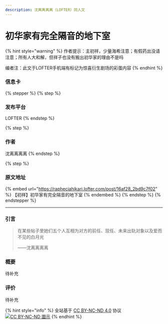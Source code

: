 ```yaml
---
description: 沈离离离离（LOFTER）同人文
---
```


# 初华家有完全隔音的地下室

{% hint style="warning" %}
作者提示：主初祥，少量海希注意；有假药出没请注意；所有人大和解，但祥子也没有搬出初华家的理由不是吗

编者注：此文于LOFTER手机端有标记为惊喜衍生剧场的彩蛋内容
{% endhint %}

### 信息卡

{% stepper %}
{% step %}
### 发布平台

LOFTER
{% endstep %}

{% step %}
### 作者

沈离离离离
{% endstep %}

{% step %}
### 原文地址

{% embed url="https://rapheciahikari.lofter.com/post/16af28_2bd9c7f02" %}
【初祥】初华家有完全隔音的地下室
{% endembed %}
{% endstep %}
{% endstepper %}

***

### 引言

> 在某些帖子里她们五个人互相为对方的前任、现任、未来出轨对象以及爱而不见的白月光
>
> ——沈离离离离

### 概要

待补充

### 评价

待补充



{% hint style="info" %}
全站基于 [CC BY-NC-ND 4.0](https://creativecommons.org/licenses/by-nc-nd/4.0/?ref=chooser-v1) 协议 [![CC BY-NC-ND 圖示](https://upload.wikimedia.org/wikipedia/commons/thumb/7/73/Cc_by-nc-nd_icon.svg/80px-Cc_by-nc-nd_icon.svg.png)](https://zh.wikipedia.org/wiki/File:Cc_by-nc-nd_icon.svg)
{% endhint %}
